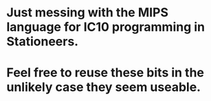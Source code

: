 # Just messing with the MIPS language for IC10 programming in Stationeers.
# Feel free to reuse these bits in the unlikely case they seem useable.
